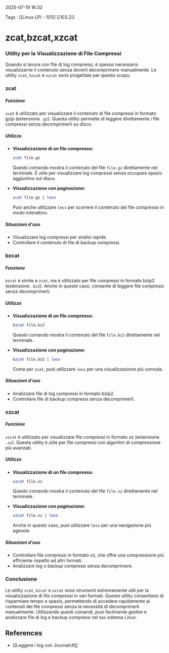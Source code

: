 2025-07-19 16:32

Tags : [[Linux LPI - 101]] [[103.2]]

# zcat,bzcat,xzcat

### Utility per la Visualizzazione di File Compressi

Quando si lavora con file di log compressi, è spesso necessario visualizzarne il contenuto senza doverli decomprimere manualmente. Le utility `zcat`, `bzcat` e `xzcat` sono progettate per questo scopo.
### **zcat**

##### Funzione
`zcat` è utilizzato per visualizzare il contenuto di file compressi in formato gzip (estensione `.gz`). Questa utility permette di leggere direttamente i file compressi senza decomprimerli su disco.

##### Utilizzo
- **Visualizzazione di un file compresso:**
  ```bash
  zcat file.gz
  ```
  Questo comando mostra il contenuto del file `file.gz` direttamente nel terminale. È utile per visualizzare log compressi senza occupare spazio aggiuntivo sul disco.

- **Visualizzazione con paginazione:**
  ```bash
  zcat file.gz | less
  ```
  Puoi anche utilizzare `less` per scorrere il contenuto del file compresso in modo interattivo.

##### Situazioni d'uso
- Visualizzare log compressi per analisi rapide.
- Controllare il contenuto di file di backup compressi.

### **bzcat**

##### Funzione
`bzcat` è simile a `zcat`, ma è utilizzato per file compressi in formato bzip2 (estensione `.bz2`). Anche in questo caso, consente di leggere file compressi senza decomprimerli.

##### Utilizzo
- **Visualizzazione di un file compresso:**
  ```bash
  bzcat file.bz2
  ```
  Questo comando mostra il contenuto del file `file.bz2` direttamente nel terminale.

- **Visualizzazione con paginazione:**
  ```bash
  bzcat file.bz2 | less
  ```
  Come per `zcat`, puoi utilizzare `less` per una visualizzazione più comoda.

##### Situazioni d'uso
- Analizzare file di log compressi in formato bzip2.
- Controllare file di backup compressi senza decomprimerli.

### **xzcat**

##### Funzione
`xzcat` è utilizzato per visualizzare file compressi in formato xz (estensione `.xz`). Questa utility è utile per file compressi con algoritmi di compressione più avanzati.

##### Utilizzo
- **Visualizzazione di un file compresso:**
  ```bash
  xzcat file.xz
  ```
  Questo comando mostra il contenuto del file `file.xz` direttamente nel terminale.

- **Visualizzazione con paginazione:**
  ```bash
  xzcat file.xz | less
  ```
  Anche in questo caso, puoi utilizzare `less` per una navigazione più agevole.

##### Situazioni d'uso
- Controllare file compressi in formato xz, che offre una compressione più efficiente rispetto ad altri formati.
- Analizzare log o backup compressi senza decomprimere.

### Conclusione
Le utility `zcat`, `bzcat` e `xzcat` sono strumenti estremamente utili per la visualizzazione di file compressi in vari formati. Queste utility consentono di risparmiare tempo e spazio, permettendo di accedere rapidamente ai contenuti dei file compressi senza la necessità di decomprimerli manualmente. Utilizzando questi comandi, puoi facilmente gestire e analizzare file di log e backup compressi nel tuo sistema Linux.
## References

- [[Leggere i log con Journalctl]]